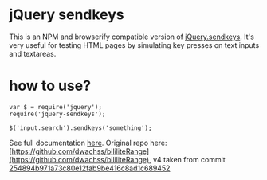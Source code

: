 # jQuery sendkeys

This is an NPM and browserify compatible version of [jQuery.sendkeys](http://bililite.com/blog/2011/01/23/improved-sendkeys/). It's very useful for testing HTML pages by simulating key presses on text inputs and textareas.

# how to use?

    var $ = require('jquery');
    require('jquery-sendkeys');

    $('input.search').sendkeys('something');

See full documentation [here](http://bililite.com/blog/2011/01/23/improved-sendkeys/). Original repo here: [https://github.com/dwachss/bililiteRange](https://github.com/dwachss/bililiteRange), v4 taken from commit [254894b971a73c80e12fab9be416c8ad1c689452](https://github.com/dwachss/bililiteRange/commit/254894b971a73c80e12fab9be416c8ad1c689452)
